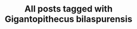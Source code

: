 ---
layout: tag
title: "All posts tagged with Gigantopithecus bilaspurensis"
permalink: /weblog/tags/gigantopithecus-bilaspurensis/
taxonomy: Gigantopithecus bilaspurensis
---